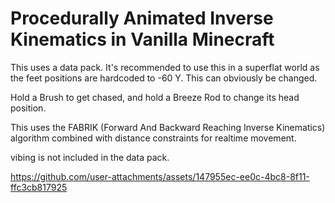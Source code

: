 # Procedurally Animated Inverse Kinematics in Vanilla Minecraft
This uses a data pack. It's recommended to use this in a superflat world as the feet positions are hardcoded to -60 Y. This can obviously be changed.

Hold a Brush to get chased, and hold a Breeze Rod to change its head position.

This uses the FABRIK (Forward And Backward Reaching Inverse Kinematics) algorithm combined with distance constraints for realtime movement.

vibing is not included in the data pack.

https://github.com/user-attachments/assets/147955ec-ee0c-4bc8-8f11-ffc3cb817925
